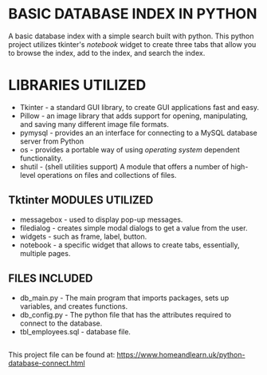 # BASIC DATABASE INDEX IN PYTHON
A basic database index with a simple search built with python.
This python project utilizes tkinter's *notebook* widget to create three tabs that allow you to browse the index, add to the index, and search the index. 


# LIBRARIES UTILIZED

* Tkinter - a standard GUI library, to create GUI applications fast and easy.
* Pillow - an image library that adds support for opening, manipulating, and saving many different image file formats.
* pymysql - provides an an interface for connecting to a MySQL database server from Python
* os - provides a portable way of using _operating system_ dependent functionality.
* shutil - (shell utilities support) A module that offers a number of high-level operations on files and collections of files.

## Tktinter MODULES UTILIZED
* messagebox - used to display pop-up messages.
* filedialog - creates simple modal dialogs to get a value from the user.
* widgets - such as frame, label, button.
* notebook -  a specific widget that allows to create tabs, essentially, multiple pages. 

## FILES INCLUDED

* db_main.py - The main program that imports packages, sets up variables, and creates functions.
* db_config.py - The python file that has the attributes required to connect to the database. 
* tbl_employees.sql - database file.
## 
## 
## 
## 
## 
This project file can be found at:  https://www.homeandlearn.uk/python-database-connect.html

